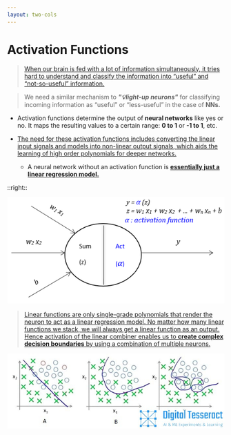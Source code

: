 ```yaml
---
layout: two-cols
---
```


# Activation Functions

<div></div>

> [When our brain is fed with a lot of information simultaneously, it tries hard to understand and classify the information into “useful” and “not-so-useful” information.][1]

> We need a similar mechanism to ***"💡light-up neurons"*** for classifying incoming information as “useful” or “less-useful” in the case of **NNs.**

- Activation functions determine the output of **neural networks** like yes or no. It maps the resulting values to a certain range: **0 to 1** or **-1 to 1**, etc.

- [The need for these activation functions includes converting the linear input signals and models into non-linear output signals, which aids the learning of high order polynomials for deeper networks.][2]
  * <twemoji-warning /> A neural network without an activation function is [**essentially just a linear regression model.**][2]

[1]: https://www.analyticsvidhya.com/blog/2020/01/fundamentals-deep-learning-activation-functions-when-to-use-them/

[2]: https://www.analyticsvidhya.com/blog/2021/04/activation-functions-and-their-derivatives-a-quick-complete-guide/

::right::

<img alt="activation" src="/images/activation.png" />

> <mdi-format-quote-open /> [Linear functions are only single-grade polynomials that render the neuron to act as a linear regression model.  No matter how many linear functions we stack, we will always get a linear function as an output. Hence activation of the linear combiner enables us to **create complex decision boundaries** by using a combination of multiple neurons.][3] <mdi-format-quote-close />

<img alt="boundary" src="/images/boundary.jpg" />

[3]: https://www.sciencedirect.com/topics/engineering/activation-function
